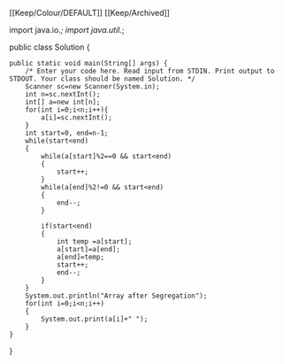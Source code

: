 [[Keep/Colour/DEFAULT]] [[Keep/Archived]] 

import java.io.*;
import java.util.*;

public class Solution {

    public static void main(String[] args) {
        /* Enter your code here. Read input from STDIN. Print output to STDOUT. Your class should be named Solution. */
        Scanner sc=new Scanner(System.in);
        int n=sc.nextInt();
        int[] a=new int[n];
        for(int i=0;i<n;i++){
            a[i]=sc.nextInt();
        } 
        int start=0, end=n-1;
        while(start<end)
        {
            while(a[start]%2==0 && start<end)
            {
                start++;
            }
            while(a[end]%2!=0 && start<end)
            {
                end--;
            }
            
            if(start<end)
            {
                int temp =a[start];  
                a[start]=a[end];
                a[end]=temp;
                start++;
                end--;
            }
        }
        System.out.println("Array after Segregation");
        for(int i=0;i<n;i++)
        {
            System.out.print(a[i]+" ");
        }
    }
}

